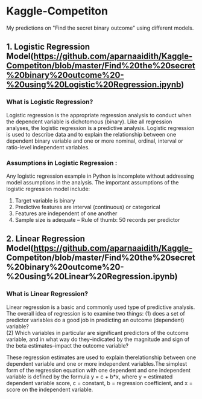 # Kaggle-Competiton
My predictions on "Find the secret binary outcome" using different models.
  ## 1. Logistic Regression Model(https://github.com/aparnaaidith/Kaggle-Competiton/blob/master/Find%20the%20secret%20binary%20outcome%20-%20using%20Logistic%20Regression.ipynb)
   ### What is Logistic Regression?
   Logistic regression is the appropriate regression analysis to conduct when the dependent variable is dichotomous (binary).    Like all regression analyses, the logistic regression is a predictive analysis.  Logistic regression is used to describe      data and to explain the relationship between one dependent binary variable and one or more nominal, ordinal, interval or      ratio-level independent variables.
   
   ### Assumptions in Logistic Regression :
   Any logistic regression example in Python is incomplete without addressing model assumptions in the analysis. The important    assumptions of the logistic regression model include:

   1. Target variable is binary
   2. Predictive features are interval (continuous) or categorical
   3. Features are independent of one another
   4. Sample size is adequate – Rule of thumb: 50 records per predictor
  ## 2. Linear Regression Model(https://github.com/aparnaaidith/Kaggle-   Competiton/blob/master/Find%20the%20secret%20binary%20outcome%20-%20using%20Linear%20Regression.ipynb)
  ### What is Linear Regression?
  Linear regression is a basic and commonly used type of predictive analysis.  The overall idea of regression is to examine     two things: 
  (1) does a set of predictor variables do a good job in predicting an outcome (dependent) variable?  
  (2) Which variables in particular are significant predictors of the outcome variable, and in what way do they–indicated by      the magnitude and sign of the beta estimates–impact the outcome variable?  
  
  These regression estimates are used to explain therelationship between one dependent variable and one or more independent     variables.The simplest form of the regression equation with one dependent and one independent variable is defined by the       formula y = c + b*x, where y = estimated dependent variable score, c = constant, b = regression coefficient, and x = score     on the independent variable.
